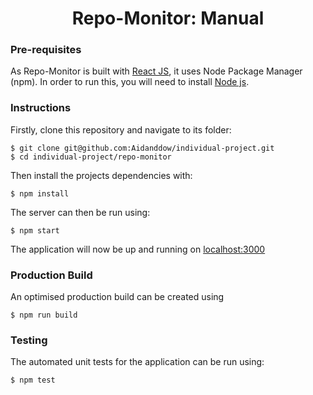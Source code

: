 <div align="center">
  <h1>Repo-Monitor: Manual</h1>
</div>

### Pre-requisites
As Repo-Monitor is built with [React JS](https://reactjs.org), it uses Node Package Manager (npm). In order to run this, you will need to install [Node js](https://nodejs.org/en/).

### Instructions
Firstly, clone this repository and navigate to its folder:
```
$ git clone git@github.com:Aidanddow/individual-project.git
$ cd individual-project/repo-monitor
```

Then install the projects dependencies with:
```
$ npm install
```

The server can then be run using:
```
$ npm start
```
The application will now be up and running on [localhost:3000](http://localhost:3000)

### Production Build
An optimised production build can be created using
```
$ npm run build
```

### Testing
The automated unit tests for the application can be run using: 
```
$ npm test
```


